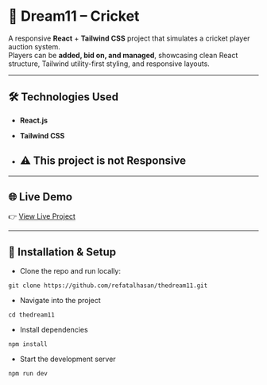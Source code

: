 # 🏏 Dream11 – Cricket

A responsive **React** + **Tailwind CSS** project that simulates a cricket player auction system.  
Players can be **added, bid on, and managed**, showcasing clean React structure, Tailwind utility-first styling, and responsive layouts.  

---

## 🛠️ Technologies Used  

- **React.js**
- **Tailwind CSS**

- ## ⚠️ This project is not Responsive 

---

## 🌐 Live Demo  

👉 [View Live Project](https://thedream11.netlify.app/)  

---

## 🔗 Installation & Setup  

- Clone the repo and run locally:  
```
git clone https://github.com/refatalhasan/thedream11.git
```
- Navigate into the project
```
cd thedream11
```
- Install dependencies
```
npm install
```
- Start the development server
```
npm run dev
```
